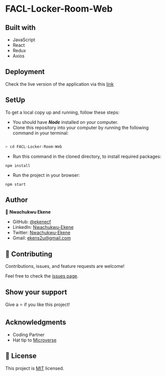 # FACL-Locker-Room-Web

## Built with

- JavaScript
- React
- Redux
- Axios

## Deployment

Check the live version of the application via this [link]()

## SetUp

To get a local copy up and running, follow these steps:

- You should have **_Node_** installed on your computer.
- Clone this repository into your computer by running the following command in your terminal:

```bash

> cd FACL-Locker-Room-Web
```

- Run this command in the cloned directory, to install required packages:

```
npm install
```

- Run the project in your browser:

```
npm start
```

## Author

👤 **Nwachukwu Ekene**

- GitHub: [@ekenecf](https://github.com/ekenecf)
- LinkedIn: [Nwachukwu-Ekene](https://www.linkedin.com/in/nwachukwuekene/)
- Twitter: [Nwachukwu-Ekene](https://www.twitter.com/ekene070)
- Gmail: [ekens2u@gmail.com](mailto:ekens2u@gmail.com)

## 🤝 Contributing

Contributions, issues, and feature requests are welcome!

Feel free to check the [issues page](https://github.com/ekenecf/church_app_react/issues).

## Show your support

Give a ⭐️ if you like this project!

## Acknowledgments

- Coding Partner
- Hat tip to [Microverse](https://www.microverse.org)

## 📝 License

This project is [MIT](./LICENSE.md) licensed.
